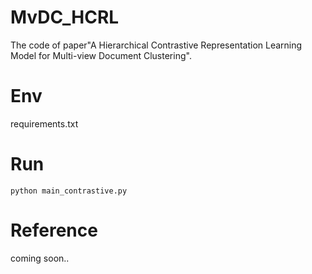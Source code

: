 # MvDC_HCRL
The code of paper"A Hierarchical Contrastive Representation Learning Model for Multi-view Document Clustering".

# Env
requirements.txt

# Run
`python main_contrastive.py`

# Reference
coming soon..
